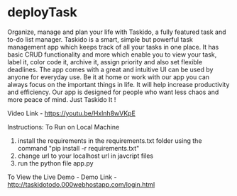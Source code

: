 # deployTask
Organize, manage and plan your life with Taskido, a fully featured task and to-do list manager. Taskido is a smart, simple but powerful task management app which keeps track of all your tasks in one place. It has basic CRUD functionality and more which enable you to view your task, label it, color code it, archive it, assign priority and also set flexible deadlines. The app comes with a great and intuitive UI can be used by anyone for everyday use. Be it at home or work with our app you can always focus on the important things in life. It will help increase productivity and efficiency. Our app is designed for people who want less chaos and more peace of mind. Just Taskido It !


Video Link - https://youtu.be/Hxlnh8wVKpE

Instructions:
To Run on Local Machine
1) install the requirements in the requirements.txt folder using the command "pip install -r requirements.txt" 
2) change url to your localhost url in javcript files 
3) run the python file app.py

To View the Live Demo - 
Demo Link - http://taskidotodo.000webhostapp.com/login.html

